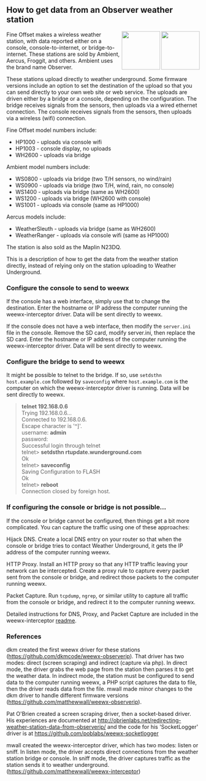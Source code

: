 ## How to get data from an Observer weather station

<img src="http://weewx.com/hardware/wh2600.png" align="right" height="100"/>
<img src="http://weewx.com/hardware/hp1000.png" align="right" height="100"/>

Fine Offset makes a wireless weather station, with data reported either on a console, console-to-internet, or bridge-to-internet.  These stations are sold by Ambient, Aercus, Froggit, and others.  Ambient uses the brand name Observer.

These stations upload directly to weather underground.  Some firmware versions include an option to set the destination of the upload so that you can send directly to your own web site or web service.  The uploads are driven either by a bridge or a console, depending on the configuration.  The bridge receives signals from the sensors, then uploads via a wired ethernet connection.  The console receives signals from the sensors, then uploads via a wireless (wifi) connection.

Fine Offset model numbers include:
* HP1000 - uploads via console wifi
* HP1003 - console display, no uploads
* WH2600 - uploads via bridge

Ambient model numbers include:
* WS0800 - uploads via bridge (two T/H sensors, no wind/rain)
* WS0900 - uploads via bridge (two T/H, wind, rain, no console)
* WS1400 - uploads via bridge (same as WH2600)
* WS1200 - uploads via bridge (WH2600 with console)
* WS1001 - uploads via console (same as HP1000)

Aercus models include:
* WeatherSleuth - uploads via bridge (same as WH2600)
* WeatherRanger - uploads via console wifi (same as HP1000)

The station is also sold as the Maplin N23DQ.

This is a description of how to get the data from the weather station directly, instead of relying only on the station uploading to Weather Underground.

### Configure the console to send to weewx

If the console has a web interface, simply use that to change the destination.  Enter the hostname or IP address the computer running the weewx-interceptor driver.  Data will be sent directly to weewx.

If the console does not have a web interface, then modify the `server.ini` file in the console.  Remove the SD card, modify server.ini, then replace the SD card.  Enter the hostname or IP address of the computer running the weewx-interceptor driver.  Data will be sent directly to weewx.

### Configure the bridge to send to weewx

It might be possible to telnet to the bridge.  If so, use `setdsthn host.example.com` followed by `saveconfig` where `host.example.com` is the computer on which the weewx-interceptor driver is running.  Data will be sent directly to weewx.

> **telnet 192.168.0.6**  
> Trying 192.168.0.6...  
> Connected to 192.168.0.6.  
> Escape character is '^]'.  
> username: **admin**  
> password:  
> Successful login through telnet  
> telnet> **setdsthn rtupdate.wunderground.com**  
> Ok  
> telnet> **saveconfig**  
> Saving Configuration to FLASH  
> Ok  
> telnet> **reboot**  
> Connection closed by foreign host.  

### If configuring the console or bridge is not possible...

If the console or bridge cannot be configured, then things get a bit more complicated.  You can capture the traffic using one of these approaches:

Hijack DNS.  Create a local DNS entry on your router so that when the console or bridge tries to contact Weather Underground, it gets the IP address of the computer running weewx.

HTTP Proxy.  Install an HTTP proxy so that any HTTP traffic leaving your network can be intercepted.  Create a proxy rule to capture every packet sent from the console or bridge, and redirect those packets to the computer running weewx.

Packet Capture.  Run `tcpdump`, `ngrep`, or similar utility to capture all traffic from the console or bridge, and redirect it to the computer running weewx.

Detailed instructions for DNS, Proxy, and Packet Capture are included in the weewx-interceptor <a href="https://github.com/matthewwall/weewx-interceptor">readme</a>.

### References

dkm created the first weewx driver for these stations (https://github.com/dkmcode/weewx-observerip).  That driver has two modes: direct (screen scraping) and indirect (capture via php).  In direct mode, the driver grabs the web page from the station then parses it to get the weather data.  In indirect mode, the station must be configured to send data to the computer running weewx, a PHP script captures the data to file, then the driver reads data from the file.  mwall made minor changes to the dkm driver to handle different firmware versions (https://github.com/matthewwall/weewx-observerip).

Pat O'Brien created a screen scraping driver, then a socket-based driver.  His experiences are documented at http://obrienlabs.net/redirecting-weather-station-data-from-observerip/ and the code for his 'SocketLogger' driver is at https://github.com/poblabs/weewx-socketlogger

mwall created the weewx-interceptor driver, which has two modes: listen or sniff.  In listen mode, the driver accepts direct connections from the weather station bridge or console.  In sniff mode, the driver captures traffic as the station sends it to weather underground.  (https://github.com/matthewwall/weewx-interceptor)
